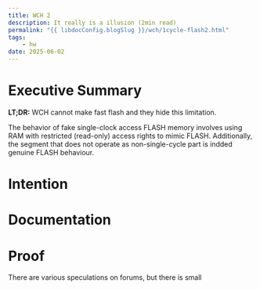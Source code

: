 ```yaml
---
title: WCH 2
description: It really is a illusion (2min read)
permalink: "{{ libdocConfig.blogSlug }}/wch/1cycle-flash2.html"
tags:
    - hw
date: 2025-06-02
---
```


# Executive Summary
**LT;DR:** WCH cannot make fast flash and they hide this limitation.

The behavior of fake single-clock access FLASH memory involves using RAM with restricted (read-only) access rights to mimic FLASH. Additionally, the segment that does not operate as  non-single-cycle part is indded genuine FLASH behaviour.


# Intention

# Documentation


# Proof

There are various speculations on forums, but there is small 
